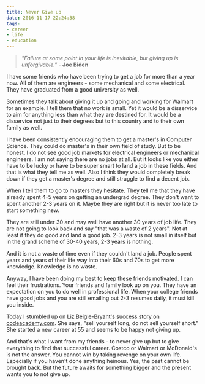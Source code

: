 ```yaml
---
title: Never Give up
date: 2016-11-17 22:24:38
tags:
- career
- life
- education
---
```


> *"Failure at some point in your life is inevitable, but giving up is unforgivable."* - **Joe Biden**


I have some friends who have been trying to get a job for more than a year now. All of them are engineers - some mechanical and some electrical. They have graduated from a good university as well.

<!--more-->

Sometimes they talk about giving it up and going and working for Walmart for an example. I tell them that no work is small. Yet it would be a disservice to aim for anything less than what they are destined for. It would be a disservice not just to their degrees but to this country and to their own family as well.

I have been consistently encouraging them to get a master's in Computer Science. They could do master's in their own field of study. But to be honest, I do not see good job markets for electrical engineers or mechanical engineers. I am not saying there are no jobs at all. But it looks like you either have to be lucky or have to be super smart to land a job in these fields. And that is what they tell me as well. Also I think they would completely break down if they get a master's degree and still struggle to find a decent job.

When I tell them to go to masters they hesitate. They tell me that they have already spent 4-5 years on getting an undergrad degree. They don't want to spent another 2-3 years on it. Maybe they are right but it is never too late to start something new.

They are still under 30 and may well have another 30 years of job life. They are not going to look back and say "that was a waste of 2 years". Not at least if they do good and land a good job. 2-3 years is not small in itself but in the grand scheme of 30-40 years, 2-3 years is nothing.

And it is not a waste of time even if they couldn't land a job. People spent years and years of their life way into their 60s and 70s to get more knowledge. Knowledge is no waste.

Anyway, I have been doing my best to keep these friends motivated. I can feel their frustrations. Your friends and family look up on you. They have an expectation on you to do well in professional life. When your college friends have good jobs and you are still emailing out 2-3 resumes daily, it must kill you inside.

Today I stumbled up on [Liz Beigle-Bryant's success story on codeacademy.com](https://www.codecademy.com/stories/102). She says, "sell yourself long, do not sell yourself short." She started a new career at 55 and seems to be happy not giving up.

And that's what I want from my friends - to never give up but to give everything to find that successful career. Costco or Walmart or McDonald's is not the answer. You cannot win by taking revenge on your own life. Especially if you haven't done anything heinous. Yes, the past cannot be brought back. But the future awaits for something bigger and the present  wants you to not give up.